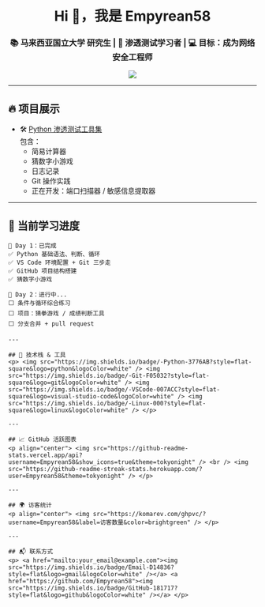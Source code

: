 <h1 align="center">Hi 👋，我是 Empyrean58</h1>
<h3 align="center">📚 马来西亚国立大学 研究生 | 🚀 渗透测试学习者 | 💻 目标：成为网络安全工程师</h3>

<p align="center">
  <img src="https://readme-typing-svg.herokuapp.com?font=Fira+Code&size=20&pause=1000&color=00C1FF&center=true&vCenter=true&width=435&lines=热爱安全；热爱Python；热爱探索技术的本质！" />
</p>

---

## 🔥 项目展示

- 🛠️ [Python 渗透测试工具集](https://github.com/Empyrean58/python-pentest-tools)  
  包含：
  - 简易计算器
  - 猜数字小游戏
  - 日志记录
  - Git 操作实践
  - 正在开发：端口扫描器 / 敏感信息提取器

---

## 🧠 当前学习进度

```text
📌 Day 1：已完成
✅ Python 基础语法、判断、循环
✅ VS Code 环境配置 + Git 三步走
✅ GitHub 项目结构搭建
✅ 猜数字小游戏

📌 Day 2：进行中...
⬜ 条件与循环综合练习
⬜ 项目：猜拳游戏 / 成绩判断工具
⬜ 分支合并 + pull request

---

## 🧰 技术栈 & 工具
<p> <img src="https://img.shields.io/badge/-Python-3776AB?style=flat-square&logo=python&logoColor=white" /> <img src="https://img.shields.io/badge/-Git-F05032?style=flat-square&logo=git&logoColor=white" /> <img src="https://img.shields.io/badge/-VSCode-007ACC?style=flat-square&logo=visual-studio-code&logoColor=white" /> <img src="https://img.shields.io/badge/-Linux-000?style=flat-square&logo=linux&logoColor=white" /> </p>

---

## 📈 GitHub 活跃图表
<p align="center"> <img src="https://github-readme-stats.vercel.app/api?username=Empyrean58&show_icons=true&theme=tokyonight" /> <br /> <img src="https://github-readme-streak-stats.herokuapp.com/?user=Empyrean58&theme=tokyonight" /> </p>

---

## 🌍 访客统计
<p align="center"> <img src="https://komarev.com/ghpvc/?username=Empyrean58&label=访客数量&color=brightgreen" /> </p>

---

## 📬 联系方式
<p> <a href="mailto:your_email@example.com"><img src="https://img.shields.io/badge/Email-D14836?style=flat&logo=gmail&logoColor=white" /></a> <a href="https://github.com/Empyrean58"><img src="https://img.shields.io/badge/GitHub-181717?style=flat&logo=github&logoColor=white" /></a> </p>
